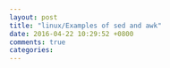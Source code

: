 ```yaml
---
layout: post
title: "linux/Examples of sed and awk"
date: 2016-04-22 10:29:52 +0800
comments: true
categories: 
---
```

